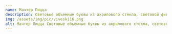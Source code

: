 ```yaml
---
name: Мачтер Пицца
description: Световые объемные буквы из акрилового стекла, световой фигурный короб
img: /assets/img/pic/viveski16.png
alt: Мачтер Пицца Световые объемные буквы из акрилового стекла, световой фигурный короб
---
```

